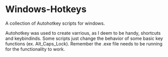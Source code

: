# Windows-Hotkeys
A collection of Autohotkey scripts for windows.

Autohotkey was used to create varrious, as I deem to be handy, shortcuts and keybindinds.
Some scripts just change the behavior of some basic key functions (ex. Alt_Caps_Lock).
Remember the .exe file needs to be running for the functionality to work.
